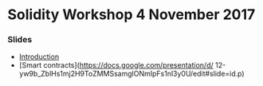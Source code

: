 # Solidity Workshop 4 November 2017

### Slides
- [Introduction]()
- [Smart contracts](https://docs.google.com/presentation/d/
  12-yw9b_ZblHs1mj2H9ToZMMSsamglONmIpFs1nl3y0U/edit#slide=id.p)
